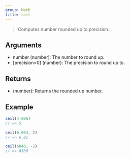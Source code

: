 ```yaml
---
group: Math
title: ceil
---
```


> Computes number rounded up to precision.

## Arguments

- number (number): The number to round up.
- [precision=0] (number): The precision to round up to.

## Returns

- (number): Returns the rounded up number.

## Example

```ts
ceil(4.006)
// => 5

ceil(6.004, 2)
// => 6.01

ceil(6040, -2)
// => 6100
```
